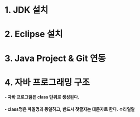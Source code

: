 # 1. JDK 설치
# 2. Eclipse 설치
# 3. Java Project & Git 연동

# 4. 자바 프로그래밍 구조
#### - 자바 프로그램은 class 단위로 생성된다.
#### - class명은 파일명과 동일하고, 반드시 첫글자는 대문자로 한다.  ㅇ라얼알 
####   
